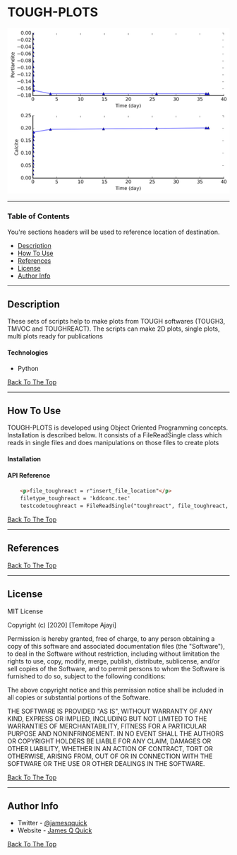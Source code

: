 # TOUGH-PLOTS

![Project Image](https://github.com/temmy222/tough_refactor/blob/master/images/Multi%20plot%20vs%20time.png)

> 

---

### Table of Contents
You're sections headers will be used to reference location of destination.

- [Description](#description)
- [How To Use](#how-to-use)
- [References](#references)
- [License](#license)
- [Author Info](#author-info)

---

## Description

These sets of scripts help to make plots from TOUGH softwares (TOUGH3, TMVOC and TOUGHREACT). The scripts can make 2D plots, single plots, multi plots ready for publications

#### Technologies

- Python

[Back To The Top](#read-me-template)

---

## How To Use
TOUGH-PLOTS is developed using Object Oriented Programming concepts. Installation is described below. It consists of a FileReadSingle class which reads in single files and does manipulations on those files to create plots

#### Installation



#### API Reference

```html
    <p>file_toughreact = r"insert_file_location"</p>
    filetype_toughreact = 'kddconc.tec'
    testcodetoughreact = FileReadSingle("toughreact", file_toughreact, filetype_toughreact)
```
[Back To The Top](#read-me-template)

---

## References
[Back To The Top](#read-me-template)

---

## License

MIT License

Copyright (c) [2020] [Temitope Ajayi]

Permission is hereby granted, free of charge, to any person obtaining a copy
of this software and associated documentation files (the "Software"), to deal
in the Software without restriction, including without limitation the rights
to use, copy, modify, merge, publish, distribute, sublicense, and/or sell
copies of the Software, and to permit persons to whom the Software is
furnished to do so, subject to the following conditions:

The above copyright notice and this permission notice shall be included in all
copies or substantial portions of the Software.

THE SOFTWARE IS PROVIDED "AS IS", WITHOUT WARRANTY OF ANY KIND, EXPRESS OR
IMPLIED, INCLUDING BUT NOT LIMITED TO THE WARRANTIES OF MERCHANTABILITY,
FITNESS FOR A PARTICULAR PURPOSE AND NONINFRINGEMENT. IN NO EVENT SHALL THE
AUTHORS OR COPYRIGHT HOLDERS BE LIABLE FOR ANY CLAIM, DAMAGES OR OTHER
LIABILITY, WHETHER IN AN ACTION OF CONTRACT, TORT OR OTHERWISE, ARISING FROM,
OUT OF OR IN CONNECTION WITH THE SOFTWARE OR THE USE OR OTHER DEALINGS IN THE
SOFTWARE.

[Back To The Top](#read-me-template)

---

## Author Info

- Twitter - [@jamesqquick](https://twitter.com/jamesqquick)
- Website - [James Q Quick](https://jamesqquick.com)

[Back To The Top](#read-me-template)
